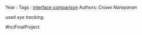 Year   :
Tags   : [interface comparison](interface%20comparison.md)
Authors: *Crowe* *Narayanan*

used *eye tracking*.

\#hciFinalProject


